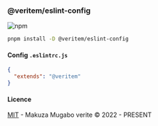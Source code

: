 ### @veritem/eslint-config

![npm](https://img.shields.io/npm/v/@veritem/eslint-config)

```bash
pnpm install -D @veritem/eslint-config
```

#### Config `.eslintrc.js`

```json
{
  "extends": "@veritem"
}
```

#### Licence

[MIT](https://github.com/veritem/eslint-config-veritem/blob/main/LICENSE) - Makuza Mugabo verite &copy; 2022 - PRESENT
